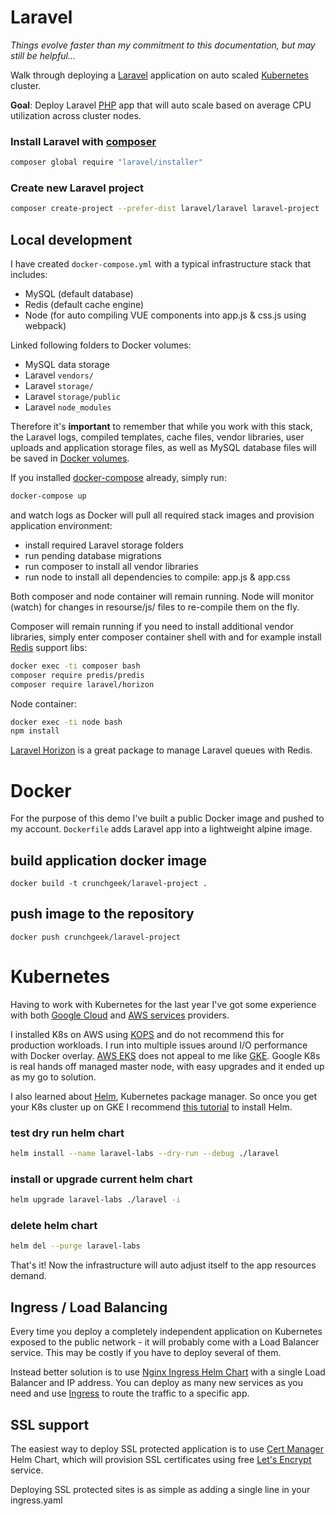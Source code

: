 # Laravel

_Things evolve faster than my commitment to this documentation, but may still be helpful..._

Walk through deploying a [Laravel](https://laravel.com/) application on auto scaled [Kubernetes](https://kubernetes.io/) cluster.

**Goal**: Deploy Laravel [PHP](http://php.net/) app that will auto scale based on average CPU utilization across cluster nodes.

### Install Laravel with [composer](https://getcomposer.org/)

```bash
composer global require "laravel/installer"
```

### Create new Laravel project

```bash
composer create-project --prefer-dist laravel/laravel laravel-project
```

## Local development

I have created `docker-compose.yml` with a typical infrastructure stack that includes:

-   MySQL (default database)
-   Redis (default cache engine)
-   Node (for auto compiling VUE components into app.js & css.js using webpack)

Linked following folders to Docker volumes:

-   MySQL data storage
-   Laravel `vendors/`
-   Laravel `storage/`
-   Laravel `storage/public`
-   Laravel `node_modules`

Therefore it's **important** to remember that while you work with this stack, the Laravel logs, compiled templates, cache files, vendor libraries, user uploads and application storage files, as well as MySQL database files will be saved in [Docker volumes](https://docs.docker.com/storage/volumes/).

If you installed [docker-compose](https://docs.docker.com/compose/install/) already, simply run:

```bash
docker-compose up
```

and watch logs as Docker will pull all required stack images and provision application environment:

-   install required Laravel storage folders
-   run pending database migrations
-   run composer to install all vendor libraries
-   run node to install all dependencies to compile: app.js & app.css

Both composer and node container will remain running. Node will monitor (watch) for changes in resourse/js/ files to re-compile them on the fly.

Composer will remain running if you need to install additional vendor libraries, simply enter composer container shell with and for example install [Redis](https://laravel.com/docs/5.7/redis) support libs:

```bash
docker exec -ti composer bash
composer require predis/predis
composer require laravel/horizon
```

Node container:

```bash
docker exec -ti node bash
npm install
```

[Laravel Horizon](https://laravel.com/docs/5.7/horizon#installation) is a great package to manage Laravel queues with Redis.

# Docker

For the purpose of this demo I've built a public Docker image and pushed to my account. `Dockerfile` adds Laravel app into a lightweight alpine image.

## build application docker image

```
docker build -t crunchgeek/laravel-project .
```

## push image to the repository

```
docker push crunchgeek/laravel-project
```

# Kubernetes

Having to work with Kubernetes for the last year I've got some experience with both [Google Cloud](https://cloud.google.com/) and [AWS services](https://aws.amazon.com/) providers.

I installed K8s on AWS using [KOPS](https://github.com/kubernetes/kops) and do not recommend this for production workloads. I run into multiple issues around I/O performance with Docker overlay. [AWS EKS](https://aws.amazon.com/eks/) does not appeal to me like [GKE](https://cloud.google.com/kubernetes-engine/). Google K8s is real hands off managed master node, with easy upgrades and it ended up as my go to solution.

I also learned about [Helm](https://helm.sh/), Kubernetes package manager. So once you get your K8s cluster up on GKE I recommend [this tutorial](https://cloud.google.com/solutions/continuous-integration-helm-concourse) to install Helm.

### test dry run helm chart

```bash
helm install --name laravel-labs --dry-run --debug ./laravel
```

### install or upgrade current helm chart

```bash
helm upgrade laravel-labs ./laravel -i
```

### delete helm chart

```bash
helm del --purge laravel-labs
```

That's it! Now the infrastructure will auto adjust itself to the app resources demand.

## Ingress / Load Balancing

Every time you deploy a completely independent application on Kubernetes exposed to the public network - it will probably come with a Load Balancer service. This may be costly if you have to deploy several of them.

Instead better solution is to use [Nginx Ingress Helm Chart](https://github.com/helm/charts/tree/master/stable/nginx-ingress) with a single Load Balancer and IP address. You can deploy as many new services as you need and use [Ingress](https://kubernetes.io/docs/concepts/services-networking/ingress/) to route the traffic to a specific app.

## SSL support

The easiest way to deploy SSL protected application is to use [Cert Manager](https://github.com/helm/charts/tree/master/stable/cert-manager) Helm Chart, which will provision SSL certificates using free [Let's Encrypt](https://letsencrypt.org/) service.

Deploying SSL protected sites is as simple as adding a single line in your ingress.yaml

